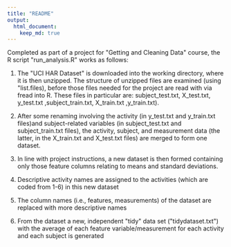 ```yaml
---
title: "README"
output: 
  html_document:
    keep_md: true
---
```



Completed as part of a project for "Getting and Cleaning Data" course, the  R script "run_analysis.R" works as follows:  

1. The "UCI HAR Dataset" is downloaded into the working directory, where it is then unzipped. The structure of unzipped files are examined (using "list.files), before those files needed for the project are read with via fread into R. These files in particular are: subject_test.txt, X_test.txt, y_test.txt ,subject_train.txt, X_train.txt ,y_train.txt).
  
2. After some renaming involving the  activity (in y_test.txt and y_train.txt files)and subject-related variables (in subject_test.txt and subject_train.txt files), the activity, subject, and measurement data (the latter, in the X_train.txt and X_test.txt files) are merged to form one dataset. 

3. In line with project instructions, a new dataset is then formed containing only those feature columns relating to means and standard deviations. 

4. Descriptive activity names are assigned to the activities (which are coded from 1-6) in this new dataset

5. The column names (i.e., features, measurements) of the dataset are replaced with more descriptive names 

6. From the dataset a new,  independent "tidy" data set ("tidydataset.txt") with the average of each feature variable/measurement for each activity and each subject is generated

   
  
